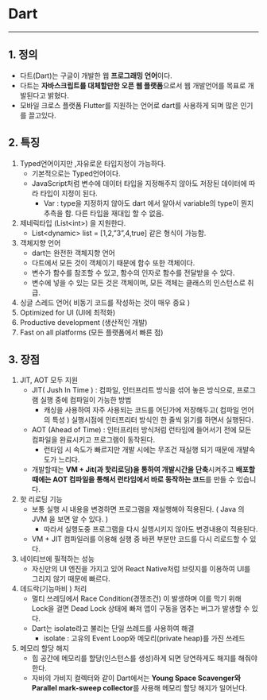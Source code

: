 # Dart

---

## 1. 정의

- 다트(Dart)는 구글이 개발한 웹 **프로그래밍 언어**이다. 
- 다트는 **자바스크립트를 대체할만한 오픈 웹 플랫폼**으로서 웹 개발언어를 목표로 개발된다고 밝혔다.
- 모바일 크로스 플랫폼 Flutter를 지원하는 언어로 dart를 사용하게 되며 많은 인기를 끌고있다. 

## 2. 특징

1. Typed언어이지만 ,자유로운 타입지정이 가능하다.  
   - 기본적으로는 Typed언어이다. 
   - JavaScript처럼 변수에 데이터 타입을 지정해주지 않아도 저장된 데이터에 따라 타입이 지정이 된다.
     - Var : type을 지정하지 않아도 dart 에서 알아서 variable의 type이 뭔지 추측을 함. 다른 타입을 재대입 할 수 없음.
2. 제네릭타입 (List\<int>) 을 지원한다. 
   - List\<dynamic> list = [1,2,”3”,4,true] 같은 형식이 가능함.
3. 객체지향 언어
   - dart는 완전한 객체지향 언어
   - 다트에서 모든 것이 객체이기 때문에 함수 또한 객체이다. 
   - 변수가 함수를 참조할 수 있고, 함수의 인자로 함수를 전달받을 수 있다.
   - 변수에 넣을 수 있는 모든 것은 객체이며, 모든 객체는 클래스의 인스턴스로 취급.
4. 싱글 스레드 언어( 비동기 코드를 작성하는 것이 매우 중요 )
5. Optimized for UI  (UI에 최적화)
6. Productive development (생산적인 개발)
7. Fast on all platforms (모든 플랫폼에서 빠른 점)

## 3. 장점

1. JIT, AOT 모두 지원 
   - JIT( Jush In Time ) : 컴파일, 인터프리트 방식을 섞어 놓은 방식으로, 프로그램 실행 중에 컴파일이 가능한 방법
     - 캐싱을 사용하여 자주 사용되는 코드를 어딘가에 저장해두고( 컴파일 언어의 특성 ) 실행시점에 인터프리터 방식인 한 줄씩 읽기를 하면서 실행된다. 
   - AOT (Ahead of Time) : 인터프리터 방식처럼 런타임에 들어서기 전에 모든 컴파일을 완료시키고 프로그램이 동작된다. 
     - 런타임 시 속도가 빠르지만 개발 시에는 무조건 재실행 되기 때문에 개발속도가 느리다. 
   - 개발할때는 **VM + Jit(과 핫리로딩)을 통하여 개발시간을 단축**시켜주고 **배포할 때에는 AOT 컴파일을 통해서 런타임에서 바로 동작하는 코드**를 만들 수 있습니다.
2. 핫 리로딩 기능
   - 보통 실행 시 내용을 변경하면 프로그램을 재실행해야 적용된다. ( Java 의 JVM 을 보면 알 수 있다. )
     - 따라서 실행도중 프로그램을 다시 실행시키지 않아도 변경내용이 적용된다. 
   - VM + JIT 컴파일러를 이용해 실행 중 바뀐 부분만 코드를 다시 리로드할 수 있다. 
3. 네이티브에 필적하는 성능
   - 자신만의 UI 엔진을 가지고 있어 React Native처럼 브릿지를 이용하여 UI를 그리지 않기 때문에 빠르다. 
4. 데드락(기능마비 ) 처리
   - 멀티 쓰레딩에서 Race Condition(경쟁조건) 이 발생하며 이를 막기 위해 Lock을 걸면 Dead Lock 상태에 빠져 앱이 구동을 멈추는 버그가 발생할 수 있다. 
   - Dart는 isolate라고 불리는 단일 쓰레드를 사용하여 해결
     - isolate : 고유의 Event Loop와 메모리(private heap)를 가진 쓰레드
5. 메모리 할당 해지 
   - 힙 공간에 메모리를 할당(인스턴스를 생성)하게 되면 당연하게도 해지를 해줘야 한다.
   - 자바의 가비지 컬렉터와 같이 Dart에서는  **Young Space Scavenger와 Parallel mark-sweep collector**를 사용해 메모리 할당 해지가 일어난다. 

